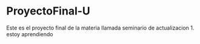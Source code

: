 # ProyectoFinal-U
Este es el proyecto final de la materia llamada seminario de actualizacion 1.
 estoy aprendiendo
